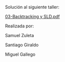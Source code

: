 
Solución al siguiente taller:

[03-Backtracking y SLD.pdf](https://github.com/user-attachments/files/19012694/03-Backtracking.y.SLD.pdf)


Realizada por:

Samuel Zuleta

Santiago Giraldo

Miguel Gallego
